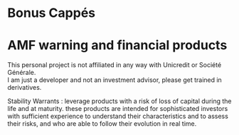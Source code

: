 # Bonus Cappés

# AMF warning and financial products

This personal project is not affiliated in any way with Unicredit or Société Générale.  
I am just a developer and not an investment advisor, please get trained in derivatives.

Stability Warrants : leverage products with a risk of loss of capital during the life and at maturity. these products
are intended for sophisticated investors with sufficient experience to understand their characteristics and to assess
their risks, and who are able to follow their evolution in real time.
